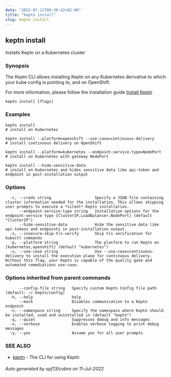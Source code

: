 ```yaml
---
date: "2022-07-11T09:30:42+02:00"
title: "keptn install"
slug: keptn_install
---
```

## keptn install

Installs Keptn on a Kubernetes cluster

### Synopsis

The Keptn CLI allows installing Keptn on any Kubernetes derivative to which your kube config is pointing to, and on OpenShift.

For more information, please follow the installation guide [Install Keptn](https://keptn.sh/docs/0.16.x/operate/install/#install-keptn)


```
keptn install [flags]
```

### Examples

```
keptn install                                                          # install on Kubernetes

keptn install --platform=openshift --use-case=continuous-delivery      # install continuous delivery on OpenShift

keptn install --platform=kubernetes --endpoint-service-type=NodePort   # install on Kubernetes with gateway NodePort

keptn install --hide-sensitive-data                                    # install on Kubernetes and hides sensitive data like api-token and endpoint in post-installation output

```

### Options

```
  -c, --creds string                   Specify a JSON file containing cluster information needed for the installation. This allows skipping user prompts to execute a *silent* Keptn installation.
      --endpoint-service-type string   Installation options for the endpoint-service type [ClusterIP,LoadBalancer,NodePort] (default "ClusterIP")
      --hide-sensitive-data            Hide the sensitive data like api-tokens and endpoints in post-installation output.
  -s, --insecure-skip-tls-verify       Skip tls verification for kubectl commands
  -p, --platform string                The platform to run Keptn on [kubernetes,openshift] (default "kubernetes")
  -u, --use-case string                Use --use-case=continuous-delivery to install the execution plane for continuous delivery. Without this flag, your Keptn is capable of the quality gate and automated remediations use-case.
```

### Options inherited from parent commands

```
      --config-file string   Specify custom Keptn Config file path (default: ~/.keptn/config)
  -h, --help                 help
      --mock                 Disables communication to a Keptn endpoint
  -n, --namespace string     Specify the namespace where Keptn should be installed, used and uninstalled in (default "keptn")
  -q, --quiet                Suppresses debug and info messages
  -v, --verbose              Enables verbose logging to print debug messages
  -y, --yes                  Assume yes for all user prompts
```

### SEE ALSO

* [keptn](../keptn/)	 - The CLI for using Keptn

###### Auto generated by spf13/cobra on 11-Jul-2022

